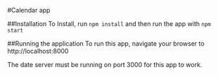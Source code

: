 #Calendar app

##Installation
To Install, run `npm install` and then run the app with `npm start`

##Running the application
To run this app, navigate your browser to http://localhost:8000

The date server must be running on port 3000 for this app to work.
